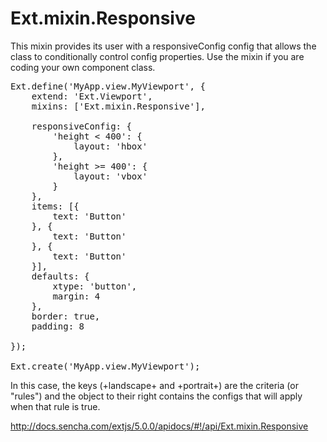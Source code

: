 # Ext.mixin.Responsive

This mixin provides its user with a responsiveConfig config that allows the class 
to conditionally control config properties. Use the mixin if you are coding your
own component class.

<pre class="runnable">Ext.define('MyApp.view.MyViewport', {
    extend: 'Ext.Viewport',
    mixins: ['Ext.mixin.Responsive'],
 
    responsiveConfig: {
        'height < 400': {
            layout: 'hbox'
        },
        'height >= 400': {
            layout: 'vbox'
        }
    },
    items: [{
        text: 'Button'
    }, {
        text: 'Button'
    }, {
        text: 'Button'
    }],
    defaults: {
        xtype: 'button',
        margin: 4
    },
    border: true,
    padding: 8

});

Ext.create('MyApp.view.MyViewport');
</pre>

In this case, the keys (+landscape+ and +portrait+) are the criteria (or "rules")
and the object to their right contains the configs that will apply when that
rule is true.

http://docs.sencha.com/extjs/5.0.0/apidocs/#!/api/Ext.mixin.Responsive
